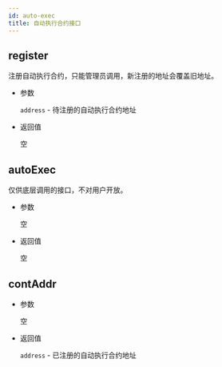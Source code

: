 ```yaml
---
id: auto-exec
title: 自动执行合约接口
---
```


## register

注册自动执行合约，只能管理员调用，新注册的地址会覆盖旧地址。

* 参数

    `address` - 待注册的自动执行合约地址

* 返回值

    空

## autoExec

仅供底层调用的接口，不对用户开放。

* 参数

    空

* 返回值

    空

## contAddr

* 参数

    空

* 返回值

    `address` - 已注册的自动执行合约地址
